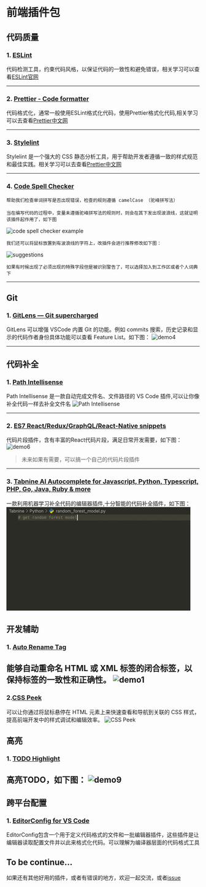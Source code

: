 # 前端插件包
## 代码质量
### 1. [ESLint](https://marketplace.visualstudio.com/items?itemName=dbaeumer.vscode-eslint)

代码检测工具，约束代码风格，以保证代码的一致性和避免错误，相关学习可以查看[ESLint官网](https://eslint.bootcss.com/)

----
### 2. [Prettier - Code formatter](https://marketplace.visualstudio.com/items?itemName=esbenp.prettier-vscode)

代码格式化，通常一般使用ESLint格式化代码，使用Prettier格式化代码,相关学习可以去查看[Prettier中文网](https://www.prettier.cn/)

---
### 3. [Stylelint](https://marketplace.visualstudio.com/items?itemName=stylelint.vscode-stylelint)

Stylelint 是一个强大的 CSS 静态分析工具，用于帮助开发者遵循一致的样式规范和最佳实践。相关学习可以去查看[Prettier中文网](https://stylelint.io/)

___
### 4. [Code Spell Checker](https://marketplace.visualstudio.com/items?itemName=streetsidesoftware.code-spell-checker)
    帮助我们检查单词拼写是否出现错误，检查的规则遵循 camelCase （驼峰拼写法）
    
    当在编写代码的过程中，变量未遵循驼峰拼写法的规则时，则会在其下发出现波浪线，这就证明该插件起作用了，如下图
![code spell checker example](https://raw.githubusercontent.com/streetsidesoftware/vscode-spell-checker/main/images/example.gif)

    我们还可以将鼠标放置到有波浪线的字符上，改插件会进行推荐修改如下图：
![suggestions](https://raw.githubusercontent.com/streetsidesoftware/vscode-spell-checker/main/images/suggestions.gif)
    
    如果有时候出现了必须出现的特殊字段但是被识别警告了，可以选择加入到工作区或者个人词典下
---
## Git
### 1. [GitLens — Git supercharged](https://marketplace.visualstudio.com/items?itemName=eamodio.gitlens)
GitLens 可以增强 VSCode 内置 Git 的功能。例如 commits 搜索，历史记录和显示的代码作者身份具体功能可以查看 Feature List。如下图：
![demo4](https://cdn.byai.com/static/oss-script/0d2d9a58f23bd32743c7858792488955.gif)

---
## 代码补全
### 1. [Path Intellisense](https://marketplace.visualstudio.com/items?itemName=christian-kohler.path-intellisense)
Path Intellisense 是一款自动完成文件名、文件路径的 VS Code 插件,可以让你像补全代码一样去补全文件名
![Path Intellisense](https://i.giphy.com/iaHeUiDeTUZuo.gif)

----
### 2. [ES7 React/Redux/GraphQL/React-Native snippets](https://marketplace.visualstudio.com/items?itemName=dsznajder.es7-react-js-snippets)
代码片段插件，含有丰富的React代码片段，满足日常开发需要，如下图：
![demo6](https://cdn.byai.com/static/oss-script/bc18a5cd35b12b1d4a4fddd23b3b9d04.jpg)

> 未来如果有需要，可以搞一个自己的代码片段插件

---
### 3. [Tabnine AI Autocomplete for Javascript, Python, Typescript, PHP, Go, Java, Ruby & more](https://marketplace.visualstudio.com/items?itemName=TabNine.tabnine-vscode)
一款利用机器学习补全代码的编辑器插件,十分智能的代码补全插件，如下图：
![Tabnine AI](https://raw.githubusercontent.com/codota/tabnine-vscode/master/assets/completions-main.gif)
## 开发辅助
### 1. [Auto Rename Tag](https://marketplace.visualstudio.com/items?itemName=formulahendry.auto-rename-tag)
能够自动重命名 HTML 或 XML 标签的闭合标签，以保持标签的一致性和正确性。
![demo1](https://github.com/formulahendry/vscode-auto-rename-tag/raw/HEAD/images/usage.gif)
---
### 2.[CSS Peek](https://marketplace.visualstudio.com/items?itemName=pranaygp.vscode-css-peek)
可以让你通过将鼠标悬停在 HTML 元素上来快速查看和导航到关联的 CSS 样式，提高前端开发中的样式调试和编辑效率。
![CSS Peek](https://github.com/pranaygp/vscode-css-peek/raw/master/readme/symbolProvider.gif)
## 高亮
### 1. [TODO Highlight](https://marketplace.visualstudio.com/items?itemName=wayou.vscode-todo-highlight)
高亮TODO，如下图：
![demo9](https://cdn.byai.com/static/oss-script/179b34ebf12e5d6648836f356a328df6.png)
---
## 跨平台配置
### 1. [EditorConfig for VS Code](https://marketplace.visualstudio.com/items?itemName=EditorConfig.EditorConfig)
EditorConfig包含一个用于定义代码格式的文件和一批编辑器插件，这些插件是让编辑器读取配置文件并以此来格式化代码。可以理解为编译器层面的代码格式工具

## To be continue...
如果还有其他好用的插件，或者有错误的地方，欢迎一起交流，或者[issue](https://github.com/Nuibia/jn-extension-pack/issues)
